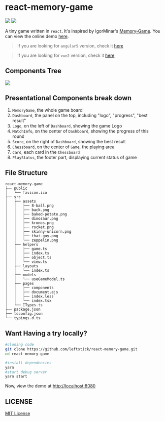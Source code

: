 # react-memory-game

![][david-url]
![][license-url]

A tiny game written in `react`. It's inspired by IgorMinar's [Memory-Game](https://github.com/IgorMinar/Memory-Game). You can view the online demo [here](http://leftstick.github.io/react-memory-game).

> If you are looking for `angular5` version, check it [here](https://github.com/leftstick/angular5-memory-game)

> If you are looking for `vue2` version, check it [here](https://github.com/leftstick/vue-memory-game)

## Components Tree

![](https://raw.githubusercontent.com/leftstick/react-memory-game/master/docs/components.png)

## Presentational Components break down

1. `MemoryGame`, the whole game board
2. `Dashboard`, the panel on the top, including "logo", "progress", "best result"
3. `Logo`, on the left of `Dashboard`, showing the game Logo
4. `MatchInfo`, on the center of `Dashboard`, showing the progress of this round
5. `Score`, on the right of `Dashboard`, showing the best result
6. `Chessboard`, on the center of `Game`, the playing area
7. `Card`, each card in the `Chessboard`
8. `PlayStatus`, the footer part, displaying current status of game

## File Structure

```
react-memory-game
├── public
│   └── favicon.ico
├── src
│   ├── assets
│   │   ├── 8-ball.png
│   │   ├── back.png
│   │   ├── baked-potato.png
│   │   ├── dinosaur.png
│   │   ├── kronos.png
│   │   ├── rocket.png
│   │   ├── skinny-unicorn.png
│   │   ├── that-guy.png
│   │   └── zeppelin.png
│   ├── helpers
│   │   ├── game.ts
│   │   ├── index.ts
│   │   ├── object.ts
│   │   └── view.ts
│   ├── layouts
│   │   └── index.ts
│   ├── models
│   │   └── useGameModel.ts
│   ├── pages
│   │   ├── components
│   │   ├── document.ejs
│   │   ├── index.less
│   │   └── index.tsx
│   └── ITypes.ts
├── package.json
├── tsconfig.json
└── typings.d.ts
```

## Want Having a try locally?

```bash
#cloning code
git clone https://github.com/leftstick/react-memory-game.git
cd react-memory-game

#install dependencies
yarn
#start debug server
yarn start
```

Now, view the demo at [http://localhost:8080](http://localhost:8080)

## LICENSE

[MIT License](https://raw.githubusercontent.com/leftstick/react-memory-game/master/LICENSE)

[david-url]: https://david-dm.org/leftstick/react-memory-game.png
[license-url]: https://img.shields.io/github/license/leftstick/react-memory-game.svg
